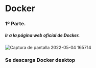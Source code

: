 # Docker

### 1º Parte.

##### Ir a la página web oficial de Docker.
![Captura de pantalla 2022-05-04 165714](https://user-images.githubusercontent.com/82807688/166709263-b3b439e4-f060-4bf1-b728-cf054b98e01d.png)

### Se descarga Docker desktop




